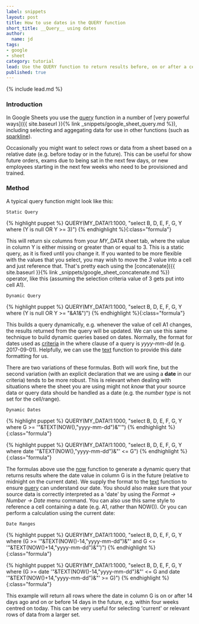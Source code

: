 ```yaml
---
label: snippets
layout: post
title: How to use dates in the QUERY function
short_title: __Query__ using dates
author:
  name: jd
tags:
- google
- sheet
category: tutorial
lead: Use the QUERY function to return results before, on or after a certain date
published: true
---
```

{% include lead.md %}

### Introduction

In Google Sheets you use the [query][1] function in a number of [very powerful ways]({{ site.baseurl }}{% link _snippets/google_sheet_query.md %}), including selecting and aggegating data for use in other functions (such as [sparkline][2]).

Occasionally you might want to select rows or data from a sheet based on a relative date (e.g. before today or in the future). This can be useful for show future orders, exams due to being sat in the next few days, or new employees starting in the next few weeks who need to be provisioned and trained.

### Method

A typical query function might look like this:

    Static Query
{% highlight puppet %}
QUERY(MY_DATA!1:1000, "select B, D, E, F, G, Y where (Y is null OR Y >= 3)")
{% endhighlight %}{:class="formula"}

This will return six columns from your *MY_DATA* sheet tab, where the value in column Y is either missing or greater than or equal to 3. This is a static query, as it is fixed until you change it. If you wanted to be more flexible with the values that you select, you may wish to move the *3* value into a cell and just reference that. That's pretty each using the [concatenate]({{ site.baseurl }}{% link _snippets/google_sheet_concatenate.md %}) operator, like this (assuming the selection criteria value of 3 gets put into cell A1).

    Dynamic Query
{% highlight puppet %}
QUERY(MY_DATA!1:1000, "select B, D, E, F, G, Y where (Y is null OR Y >= "&A1&")")
{% endhighlight %}{:class="formula"}

This builds a query dynamically, e.g. whenever the value of cell A1 changes, the results returned from the query will be updated. We can use this same technique to build dynamic queries based on dates. Normally, the format for dates used as [criteria][3] in the where clause of a query is *yyyy-mm-dd* (e.g. 2017-09-01). Helpfully, we can use the [text][4] function to provide this date formatting for us.

There are two variations of these formulas. Both will work fine, but the second variation (with an explicit declaration that we are using a __date__ in our criteria) tends to be more robust. This is relevant when dealing with situations where the sheet you are using might not _know_ that your source data or query data should be handled as a date (e.g. the _number type_ is not set for the cell/range).

    Dynamic Dates
{% highlight puppet %}
QUERY(MY_DATA!1:1000, "select B, D, E, F, G, Y where G >= '"&TEXT(NOW(),"yyyy-mm-dd")&"'")
{% endhighlight %}{:class="formula"}

{% highlight puppet %}
QUERY(MY_DATA!1:1000, "select B, D, E, F, G, Y where date '"&TEXT(NOW(),"yyyy-mm-dd")&"' <= G")
{% endhighlight %}{:class="formula"}

The formulas above use the [now][5] function to generate a dynamic query that returns results where the date value in column G is in the future (relative to midnight on the current date). We supply the format to the [text][4] function to ensure [query][1] can understand our date. You should also make sure that your source data is correctly interpreted as a 'date' by using the _Format -> Number -> Date_ menu command. You can also use this same style to reference a cell containing a date (e.g. A1, rather than NOW()). Or you can perform a calculation using the current date:

    Date Ranges
{% highlight puppet %}
QUERY(MY_DATA!1:1000, "select B, D, E, F, G, Y where (G >= '"&TEXT(NOW()-14,"yyyy-mm-dd")&"' and G <= '"&TEXT(NOW()+14,"yyyy-mm-dd")&"')")
{% endhighlight %}{:class="formula"}

{% highlight puppet %}
QUERY(MY_DATA!1:1000, "select B, D, E, F, G, Y where (G >= date '"&TEXT(NOW()-14,"yyyy-mm-dd")&"' <= G and date '"&TEXT(NOW()+14,"yyyy-mm-dd")&"' >= G)")
{% endhighlight %}{:class="formula"}

This example will return all rows where the date in column G is on or after 14 days ago and on or before 14 days in the future, e.g. within four weeks centred on today. This can be very useful for selecting 'current' or relevant rows of data from a larger set.

  [1]: https://support.google.com/docs/answer/3093343 "How to use the QUERY function"
  [2]: https://support.google.com/docs/answer/3093289 "How to use the SPARKLINE function"
  [3]: https://developers.google.com/chart/interactive/docs/querylanguage?csw=1#where "The where clause in Query Language"
  [4]: https://support.google.com/docs/answer/3094139 "How to use the TEXT function"
  [5]: https://support.google.com/docs/answer/3092981 "How to use the NOW function"